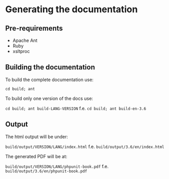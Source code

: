 Generating the documentation
============================

Pre-requirements
----------------

- Apache Ant
- Ruby
- xsltproc

Building the documentation
--------------------------

To build the complete documentation use:

`cd build; ant`

To build only one version of the docs use:

`cd build; ant build-LANG-VERSION` 
f.e.
`cd build; ant build-en-3.6`

Output
------

The html output will be under:

`build/output/VERSION/LANG/index.html`
f.e.
`build/output/3.6/en/index.html`

The generated PDF will be at:

`build/output/VERSION/LANG/phpunit-book.pdf`
f.e.
`build/output/3.6/en/phpunit-book.pdf`



